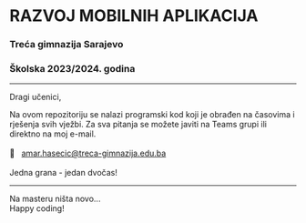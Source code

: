 # RAZVOJ MOBILNIH APLIKACIJA


### Treća gimnazija Sarajevo
### Školska 2023/2024. godina

---


Dragi učenici,

Na ovom repozitoriju se nalazi programski kod koji je obrađen na časovima i rješenja svih vježbi. Za sva pitanja se možete javiti na Teams grupi ili direktno na moj e-mail. 
</br></br> 📧  &nbsp; [amar.hasecic@treca-gimnazija.edu.ba](mailto:amar.hasecic@treca-gimnazija.edu.ba)
</br></br> Jedna grana - jedan dvočas!

---

Na masteru ništa novo... </br>
Happy coding!

